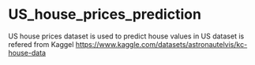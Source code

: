 # US_house_prices_prediction
US house prices dataset is used to predict house values in US
dataset is refered from Kaggel
https://www.kaggle.com/datasets/astronautelvis/kc-house-data
